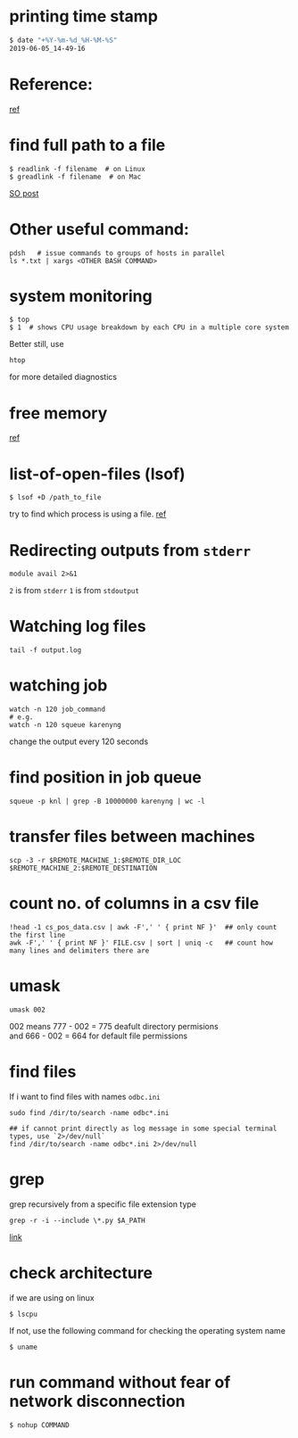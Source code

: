 # printing time stamp  
```bash
$ date "+%Y-%m-%d_%H-%M-%S"
2019-06-05_14-49-16
```

# Reference:
[ref](http://www.oliverelliott.org/article/computing/ref_unix/)

# find full path to a file 
```
$ readlink -f filename  # on Linux
$ greadlink -f filename  # on Mac
```
[SO post](http://stackoverflow.com/questions/5265702/how-to-get-full-path-of-a-file)

# Other useful command:
```
pdsh   # issue commands to groups of hosts in parallel
ls *.txt | xargs <OTHER BASH COMMAND>
```

# system monitoring
```
$ top
$ 1  # shows CPU usage breakdown by each CPU in a multiple core system
```
Better still, use
```
htop
```
for more detailed diagnostics

# free memory 
[ref](http://unix.stackexchange.com/questions/87908/how-do-you-empty-the-buffers-and-cache-on-a-linux-system)


# list-of-open-files (lsof)
```
$ lsof +D /path_to_file
```
try to find which process is using a file.
[ref](http://unix.stackexchange.com/questions/11238/how-to-get-over-device-or-resource-busy)

# Redirecting outputs from `stderr`
```
module avail 2>&1
```
`2` is from `stderr`
`1` is from `stdoutput`

# Watching log files 
```
tail -f output.log
```

# watching job 
```
watch -n 120 job_command 
# e.g.
watch -n 120 squeue karenyng
```
change the output every 120 seconds

# find position in job queue
```
squeue -p knl | grep -B 10000000 karenyng | wc -l
```

# transfer files between machines 
```
scp -3 -r $REMOTE_MACHINE_1:$REMOTE_DIR_LOC $REMOTE_MACHINE_2:$REMOTE_DESTINATION
```
# count no. of columns in a csv file
```
!head -1 cs_pos_data.csv | awk -F',' ' { print NF }'  ## only count the first line
awk -F',' ' { print NF }' FILE.csv | sort | uniq -c   ## count how many lines and delimiters there are
```

# umask
```
umask 002
```
002 means 777 - 002 = 775 deafult directory permisions    
and 666 - 002 = 664 for default file permissions

# find files 
If i want to find files with names `odbc.ini`
```
sudo find /dir/to/search -name odbc*.ini 

## if cannot print directly as log message in some special terminal types, use `2>/dev/null`
find /dir/to/search -name odbc*.ini 2>/dev/null
```

# grep 
grep recursively from a specific file extension type
```
grep -r -i --include \*.py $A_PATH
```
[link](https://stackoverflow.com/questions/12516937/grep-but-only-certain-file-extensions)

# check architecture 
if we are using on linux 
```
$ lscpu
```
If not, use the following command for checking the operating system name
```
$ uname
```

# run command without fear of network disconnection 
```
$ nohup COMMAND
```
